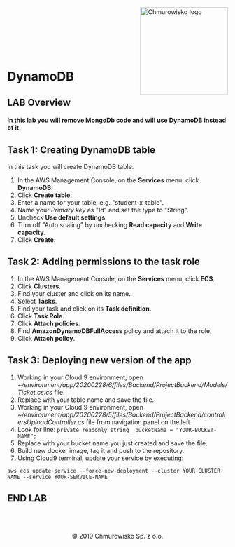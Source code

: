 <img src="../img/logo.png" alt="Chmurowisko logo" width="200" align="right">
<br><br>
<br><br>
<br><br>

# DynamoDB

## LAB Overview

#### In this lab you will remove MongoDb code and will use DynamoDB instead of it.

## Task 1: Creating DynamoDB table

In this task you will create DynamoDB table.

1. In the AWS Management Console, on the **Services** menu, click **DynamoDB**.
2. Click **Create table**.
3. Enter a name for your table, e.g. "student-x-table".
4. Name your *Primary key* as "Id" and set the type to "String".
5. Uncheck **Use default settings**.
6. Turn off "Auto scaling" by unchecking **Read capacity** and **Write capacity**.
7. Click **Create**.

## Task 2: Adding permissions to the task role

1. In the AWS Management Console, on the **Services** menu, click **ECS**.
2. Click **Clusters**.
3. Find your cluster and click on its name.
4. Select **Tasks**.
5. Find your task and click on its **Task definition**.
6. Click **Task Role**.
7. Click **Attach policies**.
8. Find **AmazonDynamoDBFullAccess** policy and attach it to the role.
9. Click **Attach policy**.

## Task 3: Deploying new version of the app

1. Working in your Cloud 9 environment, open *~/environment/app/20200228/6/files/Backend/ProjectBackend/Models/Ticket.cs.cs* file. 
2. Replace <YOUR-TABLE-NAME> with your table name and save the file.
3. Working in your Cloud 9 environment, open *~/environment/app/20200228/5/files/Backend/ProjectBackend/controllersUploadController.cs* file from navigation panel on the left.
4. Look for line: ```private readonly string _bucketName = "YOUR-BUCKET-NAME"; ```
5. Replace <YOUR-BUCKET-NAME> with your bucket name you just created and save the file.
6. Build new docker image, tag it and push to the repository.
7. Using Cloud9 terminal, update your service by executing:
```
aws ecs update-service --force-new-deployment --cluster YOUR-CLUSTER-NAME --service YOUR-SERVICE-NAME
```
## END LAB

<br><br>

<center><p>&copy; 2019 Chmurowisko Sp. z o.o.<p></center>
